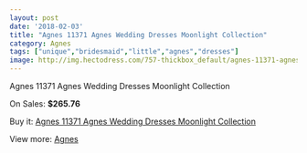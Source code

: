 ```yaml
---
layout: post
date: '2018-02-03'
title: "Agnes 11371 Agnes Wedding Dresses Moonlight Collection"
category: Agnes
tags: ["unique","bridesmaid","little","agnes","dresses"]
image: http://img.hectodress.com/757-thickbox_default/agnes-11371-agnes-wedding-dresses-moonlight-collection.jpg
---
```

Agnes 11371 Agnes Wedding Dresses Moonlight Collection

On Sales: **$265.76**
<a href="https://www.hectodress.com/agnes/506-agnes-11371-agnes-wedding-dresses-moonlight-collection.html"><amp-img layout="responsive" width="600" height="600" src="//img.hectodress.com/757-thickbox_default/agnes-11371-agnes-wedding-dresses-moonlight-collection.jpg" alt="Agnes 11371 Agnes Wedding Dresses Moonlight Collection 0" /></a>

Buy it: [Agnes 11371 Agnes Wedding Dresses Moonlight Collection](https://www.hectodress.com/agnes/506-agnes-11371-agnes-wedding-dresses-moonlight-collection.html "Agnes 11371 Agnes Wedding Dresses Moonlight Collection")

View more: [Agnes](https://www.hectodress.com/6-agnes "Agnes")